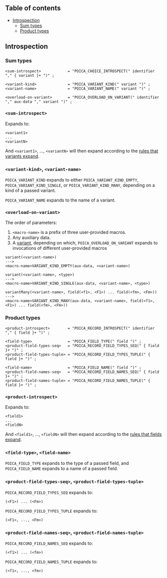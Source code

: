 ## Table of contents

 - [Introspection](#introspection)
   - [Sum types](#sum-types)
   - [Product types](#product-types)

## Introspection

### Sum types

```ebnf
<sum-introspect>            = "POICA_CHOICE_INTROSPECT(" identifier "," { variant }+ ")" ;

<variant-kind>              = "POICA_VARIANT_KIND(" variant ")" ;
<variant-name>              = "POICA_VARIANT_NAME(" variant ")" ;

<overload-on-variant>       = "POICA_OVERLOAD_ON_VARIANT(" identifier "," aux-data "," variant ")" ;
```

### `<sum-introspect>`

Expands to:

```
<variant1>
...
<variantN>
```

And `<variant1>`, ..., `<variantN>` will then expand according to the [rules that variants expand](CORE.md#variant).

### `<variant-kind>`, `<variant-name>`

`POICA_VARIANT_KIND` expands to either `POICA_VARIANT_KIND_EMPTY`, `POICA_VARIANT_KIND_SINGLE`, or `POICA_VARIANT_KIND_MANY`, depending on a kind of a passed variant.

`POICA_VARIANT_NAME` expands to the name of a variant.

### `<overload-on-variant>`

The order of parameters:

 1) `<macro-name>` is a prefix of three user-provided macros.
 2) Any auxiliary data.
 3) A [variant](#variant), depending on which, `POICA_OVERLOAD_ON_VARIANT` expands to invocations of different user-provided macros

```
variant(<variant-name>)
--->
<macro-name>VARIANT_KIND_EMPTY(aux-data, <variant-name>)
```

```
variant(<variant-name>, <type>)
--->
<macro-name>VARIANT_KIND_SINGLE(aux-data, <variant-name>, <type>)
```

```
variantMany(<variant-name>, field(<f1>, <F1>) ... field(<fm>, <Fm>))
--->
<macro-name>VARIANT_KIND_MANY(aux-data, <variant-name>, field(<f1>, <F1>) ... field(<fm>, <Fm>))
```

### Product types

```ebnf
<product-introspect>        = "POICA_RECORD_INTROSPECT(" identifier "," { field }+ ")" ;

<field-type>                = "POICA_FIELD_TYPE(" field ")" ;
<product-field-types-seq>   = "POICA_RECORD_FIELD_TYPES_SEQ(" { field }+ ")" ;
<product-field-types-tuple> = "POICA_RECORD_FIELD_TYPES_TUPLE(" { field }+ ")" ;

<field-name>                = "POICA_FIELD_NAME(" field ")" ;
<product-field-names-seq>   = "POICA_RECORD_FIELD_NAMES_SEQ(" { field }+ ")" ;
<product-field-names-tuple> = "POICA_RECORD_FIELD_NAMES_TUPLE(" { field }+ ")" ;
```

### `<product-introspect>`

Expands to:

```
<field1>
...
<fieldN>
```

And `<field1>`, ..., `<fieldN>` will then expand according to the [rules that fields expand](CORE.md#field).

### `<field-type>`, `<field-name>`

`POICA_FIELD_TYPE` expands to the type of a passed field, and `POICA_FIELD_NAME` expands to a name of a passed field.

### `<product-field-types-seq>`, `<product-field-types-tuple>`

`POICA_RECORD_FIELD_TYPES_SEQ` expands to:

```
(<F1>) ... (<Fm>)
```

`POICA_RECORD_FIELD_TYPES_TUPLE` expands to:

```
(<F1>, ..., <Fm>)
```

### `<product-field-names-seq>`, `<product-field-names-tuple>`

`POICA_RECORD_FIELD_NAMES_SEQ` expands to:

```
(<f1>) ... (<fm>)
```

`POICA_RECORD_FIELD_NAMES_TUPLE` expands to:

```
(<f1>, ..., <fm>)
```
